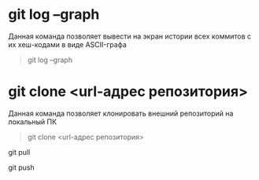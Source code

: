 # git log –graph
Данная команда позволяет вывести на экран истории всех коммитов с их хеш-кодами в виде ASCII-графа
> git log –graph

# git clone <url-адрес репозитория>
Данная команда позволяет клонировать внешний репозиторий на
локальный ПК
> git clone <url-адрес репозитория>

git pull

git push
